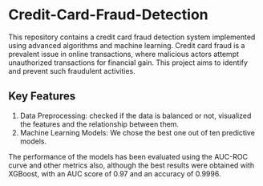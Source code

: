 # Credit-Card-Fraud-Detection
This repository contains a credit card fraud detection system implemented using advanced algorithms and machine learning. Credit card fraud is a prevalent issue in online transactions, where malicious actors attempt unauthorized transactions for financial gain. This project aims to identify and prevent such fraudulent activities.

## Key Features
1. Data Preprocessing: checked if the data is balanced or not, visualized the features and the relationship between them.
2. Machine Learning Models: We chose the best one out of ten predictive models.

The performance of the models has been evaluated using the AUC-ROC curve and other metrics also, although the best results were obtained with XGBoost, with an AUC score of 0.97 and an accuracy of 0.9996.

